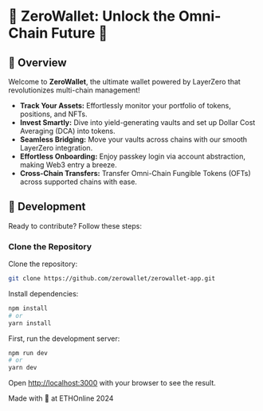 # 🎉 ZeroWallet: Unlock the Omni-Chain Future 🚀

## 🌟 Overview

Welcome to **ZeroWallet**, the ultimate wallet powered by LayerZero that revolutionizes multi-chain management! 

- **Track Your Assets:** Effortlessly monitor your portfolio of tokens, positions, and NFTs.
- **Invest Smartly:** Dive into yield-generating vaults and set up Dollar Cost Averaging (DCA) into tokens.
- **Seamless Bridging:** Move your vaults across chains with our smooth LayerZero integration.
- **Effortless Onboarding:** Enjoy passkey login via account abstraction, making Web3 entry a breeze.
- **Cross-Chain Transfers:** Transfer Omni-Chain Fungible Tokens (OFTs) across supported chains with ease.

## 🚀 Development

Ready to contribute? Follow these steps:

### Clone the Repository

Clone the repository:

```bash
git clone https://github.com/zerowallet/zerowallet-app.git
``` 

Install dependencies:

```bash
npm install
# or
yarn install
```

First, run the development server:

```bash
npm run dev
# or
yarn dev
```

Open [http://localhost:3000](http://localhost:3000) with your browser to see the result.



Made with 🤍 at ETHOnline 2024